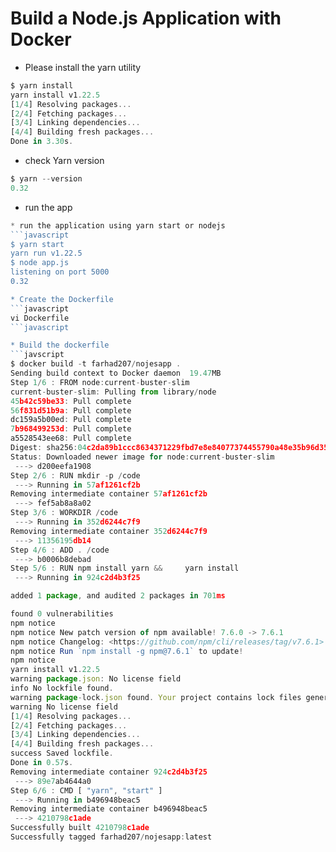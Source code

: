 <h1 id="my-custom-anchor-name">
  Build a Node.js Application with Docker
</h1>

* Please install the yarn utility

```javascript
$ yarn install
yarn install v1.22.5
[1/4] Resolving packages...
[2/4] Fetching packages...
[3/4] Linking dependencies...
[4/4] Building fresh packages...
Done in 3.30s.

```

* check Yarn version

```javascript
$ yarn --version
0.32
```
* run the app 

```javascript
* run the application using yarn start or nodejs 
```javascript
$ yarn start
yarn run v1.22.5
$ node app.js
listening on port 5000
0.32

* Create the Dockerfile 
```javascript
vi Dockerfile
```javascript

* Build the dockerfile
```javscript
$ docker build -t farhad207/nojesapp .
Sending build context to Docker daemon  19.47MB
Step 1/6 : FROM node:current-buster-slim
current-buster-slim: Pulling from library/node
45b42c59be33: Pull complete
56f831d51b9a: Pull complete
dc159a5b00ed: Pull complete
7b968499253d: Pull complete
a5528543ee68: Pull complete
Digest: sha256:04c2da89b1ccc8634371229fbd7e8e84077374455790a48e35b96d351f9cdacf
Status: Downloaded newer image for node:current-buster-slim
 ---> d200eefa1908
Step 2/6 : RUN mkdir -p /code
 ---> Running in 57af1261cf2b
Removing intermediate container 57af1261cf2b
 ---> fef5ab8a8a02
Step 3/6 : WORKDIR /code
 ---> Running in 352d6244c7f9
Removing intermediate container 352d6244c7f9
 ---> 11356195db14
Step 4/6 : ADD . /code
 ---> b0006b8debad
Step 5/6 : RUN npm install yarn &&     yarn install
 ---> Running in 924c2d4b3f25

added 1 package, and audited 2 packages in 701ms

found 0 vulnerabilities
npm notice
npm notice New patch version of npm available! 7.6.0 -> 7.6.1
npm notice Changelog: <https://github.com/npm/cli/releases/tag/v7.6.1>
npm notice Run `npm install -g npm@7.6.1` to update!
npm notice
yarn install v1.22.5
warning package.json: No license field
info No lockfile found.
warning package-lock.json found. Your project contains lock files generated by tools other than Yarn. It is advised not to mix package managers in order to avoid resolution inconsistencies caused by unsynchronized lock files. To clear this warning, remove package-lock.json.
warning No license field
[1/4] Resolving packages...
[2/4] Fetching packages...
[3/4] Linking dependencies...
[4/4] Building fresh packages...
success Saved lockfile.
Done in 0.57s.
Removing intermediate container 924c2d4b3f25
 ---> 89e7ab4644a0
Step 6/6 : CMD [ "yarn", "start" ]
 ---> Running in b496948beac5
Removing intermediate container b496948beac5
 ---> 4210798c1ade
Successfully built 4210798c1ade
Successfully tagged farhad207/nojesapp:latest
```




